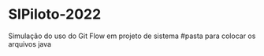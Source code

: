 # SIPiloto-2022
Simulação do uso do Git Flow em projeto de sistema
#pasta para colocar os arquivos java

